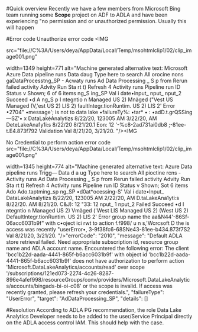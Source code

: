 #Quick overview
Recently we have a few members from Microsoft Bing team running some **Scope** project on ADF to ADLA and have been experiencing "no permission and or unauthorized permission. 
Usually this will happen 

#Error code
Unauthorize error code
<IMG 

src="file://C%3A/Users/deya/AppData/Local/Temp/msohtmlclip1/02/clip_image001.png" 

width=1349  height=771 
alt="Machine generated alternative text:&#10;Microsoft Azure Data &#10;pipeline runs &#10;Data daug &#10;Type here to search &#10;All orocine nons gaDataProcesstng_SP - Acwaty runs &#10;Ad Data Processing _ S p &#10;from &#10;Rerun failed activity &#10;Advity Run Sta rt &#10;t) Refresh &#10;4 &#10;Activity runs &#10;Pipeline run ID &#10;Status v &#10;Shown; 6 of 6 items &#10;ng_S &#10;ing_SP &#10;Val i date•lnput_ &#10;nput_ &#10;nput_2 &#10;Succeed •d &#10;A ng_S p &#10;I ntegntio n &#10;Managed US 2) &#10;Mnäged (&quot;Vest US &#10;Managed (V,'est US 2) &#10;LIS 2) &#10;faultlntegr.tionRuntim. US 2) &#10;LIS 2' &#10;Error &#10;•2704&quot; &#10;•message'; is not to data lake &#10;•failureTy%: &#10;•tar* • : •adD.t.grQSSing—SZ'• &#10;x &#10;DataLakéAnalytizs 8/22/20, 123005 AM &#10;3/22/20, AM &#10;DeteLakeAna1y1i:s 8/22/20 &#10;8/21/20.1 &#10;Eon: 12 &#10;'-%c8-2ad731ai0db8 &#10;;-81ee-t.E4.873f792 &#10;Validation &#10;Val &#10;8/21/20, &#10;3/21/20. "/><IMG 


No Credential to perform action error code
src="file://C%3A/Users/deya/AppData/Local/Temp/msohtmlclip1/02/clip_image001.png" 

width=1345  height=774 
alt="Machine generated alternative text:&#10;Azure Data &#10;pipeline runs &#10;Trigg— &#10;Data d a ug &#10;Type here to search &#10;All pioctine rcns - Activity runs &#10;Ad Data Processing _ S p &#10;from &#10;Rerun failed activity &#10;Advity Run Sta rt &#10;t) Refresh &#10;4 &#10;Activity runs &#10;Pipeline run ID &#10;Status v &#10;Shown; Sot 6 items &#10;Ado &#10;Ado.taptming_sp &#10;ng_SP &#10;•d0at*ocessing-S' &#10;Val i date•lnput_ &#10;DataLakéAnalytizs 8/22/20, 123005 AM &#10;2/22/20, AM &#10;D.taLakeAna1yti:s 8/22/20. AM &#10;8/21/20. &#10;C&amp;J): 12 &#10;&quot;33: 12 &#10;nput_ 1 &#10;nput_2 &#10;Failed &#10;Succeed •d &#10;I ntegntio n &#10;Managed US 2) &#10;Vmäged ('West LIS &#10;Managed US 2) &#10;(West US 2) &#10;Defaultlntegr.tionRuntim. US 2) &#10;LIS 2' &#10;Error &#10;group name the &#10;aa&amp;N44'-86Sf-06acc6031b9f&quot; with c•oject ici &#10;rwt to action &#10;f.f998/ u n s,'Wcrcsoft D &#10;the is access was recently &#10;&quot;userError•, &#10;3-9f38fc6-68SNe43-81ee-b434.873f7S2 &#10;Val &#10;8/21/20, &#10;3/21/20. "/>"errorCode": "2010", "message": "Default ADLA store retrieval failed. Need appropriate subscription id, resource group name and ADLA account name. Encountered the following error: The client 'bcc1b22d-aada-4441-865f-b6acc6031b9f' with object id 'bcc1b22d-aada-4441-865f-b6acc6031b9f' does not have authorization to perform action 'Microsoft.DataLakeAnalytics/accounts/read' over scope '/subscriptions/121ed073-2274-4c26-8287-896e4afef998/resourceGroups/conv/providers/Microsoft.DataLakeAnalytics/accounts/bingads-bi-oi-c08' or the scope is invalid. If access was recently granted, please refresh your credentials.", "failureType": "UserError", "target": "AdDataProcessing_SP", "details": []

#Resolution 
According to ADLA PG recommendation, the role Data Lake Analytics Developer needs to be added to the user/Service Principal directly on the ADLA access control IAM. 
This should help with the case. 
 

